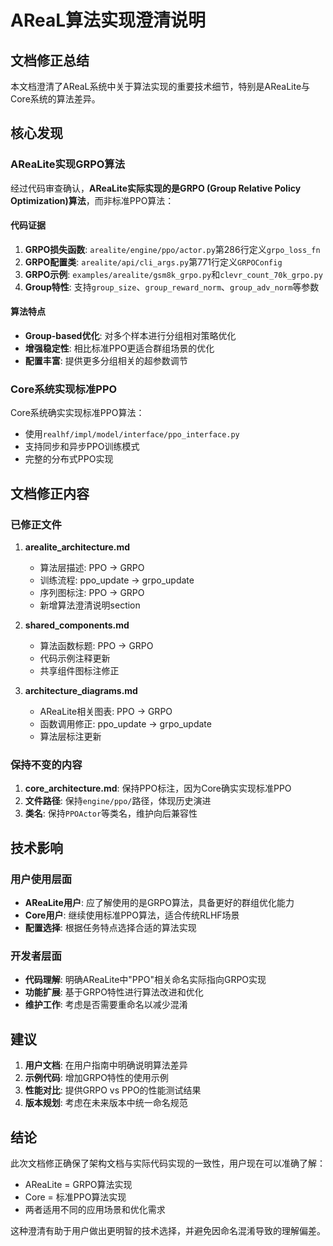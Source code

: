 # AReaL算法实现澄清说明

## 文档修正总结

本文档澄清了AReaL系统中关于算法实现的重要技术细节，特别是AReaLite与Core系统的算法差异。

## 核心发现

### AReaLite实现GRPO算法

经过代码审查确认，**AReaLite实际实现的是GRPO (Group Relative Policy Optimization)算法**，而非标准PPO算法：

#### 代码证据
1. **GRPO损失函数**: `arealite/engine/ppo/actor.py`第286行定义`grpo_loss_fn`
2. **GRPO配置类**: `arealite/api/cli_args.py`第771行定义`GRPOConfig`
3. **GRPO示例**: `examples/arealite/gsm8k_grpo.py`和`clevr_count_70k_grpo.py`
4. **Group特性**: 支持`group_size`、`group_reward_norm`、`group_adv_norm`等参数

#### 算法特点
- **Group-based优化**: 对多个样本进行分组相对策略优化
- **增强稳定性**: 相比标准PPO更适合群组场景的优化
- **配置丰富**: 提供更多分组相关的超参数调节

### Core系统实现标准PPO

Core系统确实实现标准PPO算法：
- 使用`realhf/impl/model/interface/ppo_interface.py`
- 支持同步和异步PPO训练模式
- 完整的分布式PPO实现

## 文档修正内容

### 已修正文件

1. **arealite_architecture.md**
   - 算法层描述: PPO → GRPO
   - 训练流程: ppo_update → grpo_update
   - 序列图标注: PPO → GRPO
   - 新增算法澄清说明section

2. **shared_components.md**
   - 算法函数标题: PPO → GRPO
   - 代码示例注释更新
   - 共享组件图标注修正

3. **architecture_diagrams.md**
   - AReaLite相关图表: PPO → GRPO
   - 函数调用修正: ppo_update → grpo_update
   - 算法层标注更新

### 保持不变的内容

1. **core_architecture.md**: 保持PPO标注，因为Core确实实现标准PPO
2. **文件路径**: 保持`engine/ppo/`路径，体现历史演进
3. **类名**: 保持`PPOActor`等类名，维护向后兼容性

## 技术影响

### 用户使用层面
- **AReaLite用户**: 应了解使用的是GRPO算法，具备更好的群组优化能力
- **Core用户**: 继续使用标准PPO算法，适合传统RLHF场景
- **配置选择**: 根据任务特点选择合适的算法实现

### 开发者层面
- **代码理解**: 明确AReaLite中"PPO"相关命名实际指向GRPO实现
- **功能扩展**: 基于GRPO特性进行算法改进和优化
- **维护工作**: 考虑是否需要重命名以减少混淆

## 建议

1. **用户文档**: 在用户指南中明确说明算法差异
2. **示例代码**: 增加GRPO特性的使用示例
3. **性能对比**: 提供GRPO vs PPO的性能测试结果
4. **版本规划**: 考虑在未来版本中统一命名规范

## 结论

此次文档修正确保了架构文档与实际代码实现的一致性，用户现在可以准确了解：
- AReaLite = GRPO算法实现
- Core = 标准PPO算法实现
- 两者适用不同的应用场景和优化需求

这种澄清有助于用户做出更明智的技术选择，并避免因命名混淆导致的理解偏差。
